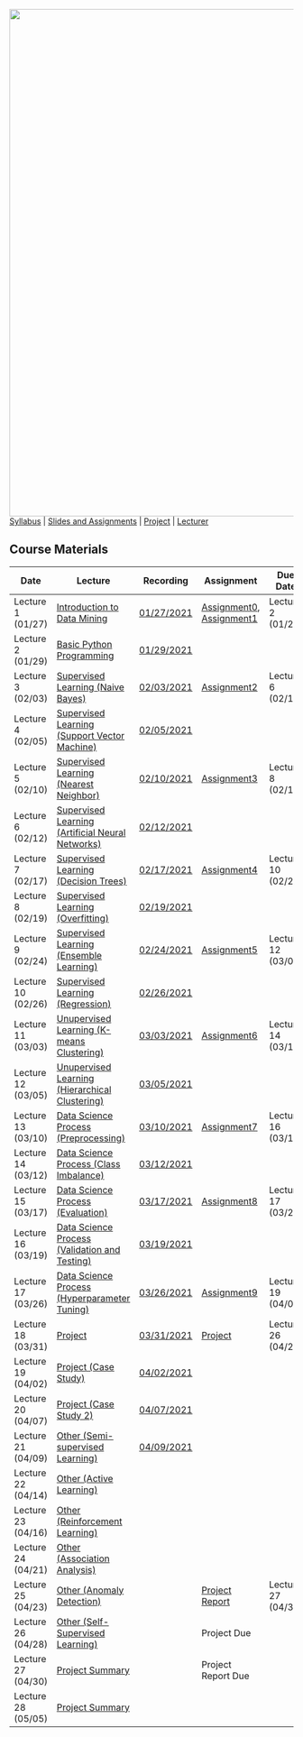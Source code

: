 [<img width=900 src="https://github.com/hil-se/fds/blob/master/img/title.png?raw=yes">](https://github.com/hil-se/fds/blob/master/README.md)   
[Syllabus](https://github.com/hil-se/fds/blob/master/README.md) |
[Slides and Assignments](https://github.com/hil-se/fds/blob/master/assignments/README.md) |
[Project](https://github.com/hil-se/fds/blob/master/assignments/project.md) |
[Lecturer](http://zhe-yu.github.io) 

## Course Materials
| Date | Lecture | Recording | Assignment | Due Date | 
|------|-------|------------|----------|----------|
| Lecture 1 (01/27)| [Introduction to Data Mining](https://docs.google.com/presentation/d/1dmw__r18lqC0m9f3g4BmrRNNL_lBQeoQ1zFRtCfj3HY/edit?usp=sharing)     | [01/27/2021](https://rit.zoom.us/rec/share/C8dW4RrMhZhUX7mIOB4cPoZc2cDCURSVSU-ktSdi23nuQPUGm6SxtU0Aae-cv4A0.vEPgiUlY0lPLdkD9) | [Assignment0](https://github.com/hil-se/fds/blob/master/assignments/assignment0.md), [Assignment1](https://github.com/hil-se/fds/blob/master/assignments/assignment1.md)  | Lecture 2 (01/29)        |
| Lecture 2 (01/29) | [Basic Python Programming](https://docs.google.com/presentation/d/1etj8YzgdnxD3tpYzRlynIZDCcfzAZbJUVB51UGaHkJQ/edit?usp=sharing)     | [01/29/2021](https://rit.zoom.us/rec/share/7MMjGiRqwhMen7ZOYbcOBCRa0gfAODT-boj6JSMJEIM475jc5pwaTEwmP7FPB1i9.nJFH5u-2X7pC0-Py) |           |         |
| Lecture 3 (02/03)|   [Supervised Learning (Naive Bayes)](https://docs.google.com/presentation/d/1tFAiKOXhGZY_3cn3B6Hhnv6IN4I3WAcRdEWHjWfKj7E/edit?usp=sharing)   | [02/03/2021](https://rit.zoom.us/rec/share/Z3mekW5Zy8bjNzEItX4CBmAEg3T3MS5tgnnjPQ2hcJ8YZd0SBcQrWYmqiLLPnsv3.KEgkXW3iqCPholet)| [Assignment2](https://github.com/hil-se/fds/blob/master/assignments/assignment2.md) |   Lecture 6 (02/12)  |
| Lecture 4 (02/05)|   [Supervised Learning (Support Vector Machine)](https://docs.google.com/presentation/d/1pVUS4oO4W9064SMW-4IhqguGUZgiUJTHeQ_GSbNxvqU/edit?usp=sharing)  | [02/05/2021](https://rit.zoom.us/rec/share/0e5D5BIaLjnrU3DqHaIKmjJGLEcDJ46eid3ls3kf16wWpBmYg6Opur5TBltqVff7.BZJTlYh2shuk3_07) |           |         |
| Lecture 5 (02/10)|   [Supervised Learning (Nearest Neighbor)](https://docs.google.com/presentation/d/18Ko8AwpP_IIYODpy3BneUgMslGVuP2hNc-okBrMVHmY/edit?usp=sharing)   | [02/10/2021](https://rit.zoom.us/rec/share/J9R_dy5SybhBzx774iVNd_WSe0iZdl8zgkwLmxUWZE9CTKfSL-2SPEqS9dzALys.cXYcLVB9dbgW-KMy) | [Assignment3](https://github.com/hil-se/fds/blob/master/assignments/assignment3.md) |   Lecture 8 (02/19)    |
| Lecture 6 (02/12)|   [Supervised Learning (Artificial Neural Networks)](https://docs.google.com/presentation/d/12YDV1oa8XS5NkdtPtNzP4vxBnzTzaFJVT5X0d7LJsqE/edit?usp=sharing)  | [02/12/2021](https://rit.zoom.us/rec/share/jrnSoQ-GhrVBf709DctUu-4IKAAQyEIaxAvjCoO6E7RFg11TUlp4jm01dXFZ4oAr.gp0do-CJbDzVqpCN)  |           |         |
| Lecture 7 (02/17) | [Supervised Learning (Decision Trees)](https://docs.google.com/presentation/d/14clmZ2QLNvlAc8S8rIO6nifu8iBH2kPP88QfMi3B54Q/edit?usp=sharing)     | [02/17/2021](https://rit.zoom.us/rec/share/QwQkIgTGfoDan726F-QXHBP-_Y97Fi4l-qIgL9xDKJyinILwjzf2HPwQoDfdJxad.JLz_WyDGimj7i5g2) | [Assignment4](https://github.com/hil-se/fds/blob/master/assignments/assignment4.md)  | Lecture 10 (02/26)        |
| Lecture 8 (02/19) |  [Supervised Learning (Overfitting)](https://docs.google.com/presentation/d/17NVV-nOF1NpR5M2Ordhbb51tyQyri-vfVi9krvi5CXc/edit?usp=sharing)   |[02/19/2021](https://rit.zoom.us/rec/share/ObISJXfhE6mrjP5AgteTwixjlFK-62Zx6ctM01XQm_hJpWcCtleDhfka70AaCEvS.zu3G2Md4i54OzsZq)|           |         |
| Lecture 9 (02/24)| [Supervised Learning (Ensemble Learning)](https://docs.google.com/presentation/d/1V2q1tP_1NeR5hVveB_hp5aPpVx1C3n1PD-bxv8VJzb8/edit?usp=sharing)     |[02/24/2021](https://rit.zoom.us/rec/share/_B7PHmZqrEM1DlCWkU9kWjhb6uQTbEVR_cMRO2duU-bVFqq23M9Ge0Ar3J-ZgGuf.egVbDAt3YLfenCjZ) | [Assignment5](https://github.com/hil-se/fds/blob/master/assignments/assignment5.md) |   Lecture 12 (03/05)  |
| Lecture 10 (02/26)| [Supervised Learning (Regression)](https://docs.google.com/presentation/d/1_AAhaaOI04so53R0KlxB6J45IZnTIvA8wLw8rlBNdNQ/edit?usp=sharing)     |    [02/26/2021](https://rit.zoom.us/rec/share/jf-ub5B3NYYFGzZEbAtOro1MNvnoU6_Ctouy4ca70IvAPKIXOGB6SXCZiWRw0ZrM.rnxHC1iqCiiEaB2h)|    |            |   
| Lecture 11 (03/03)| [Unupervised Learning (K-means Clustering)](https://docs.google.com/presentation/d/10Aps6HwM3L0_N0yv-qrsPgdJsKCAWLSh5lQl0TkKBwA/edit?usp=sharing)    |[03/03/2021](https://rit.zoom.us/rec/share/lpf4OaDtgnMleNzmgrI-611BxsSqqHu2HrrWRVkgPKvkomppzIa0IohlFyw5tNVR.JOgRcFwjypNza7ti)|   [Assignment6](https://github.com/hil-se/fds/blob/master/assignments/assignment6.md)         |     Lecture 14 (03/12)      |
| Lecture 12 (03/05)| [Unupervised Learning (Hierarchical Clustering)](https://docs.google.com/presentation/d/1vm2Z6AMs51vY8_aIWcOKBVYdcT7V-4sKOIRYW_GOGmQ/edit?usp=sharing)    | [03/05/2021](https://rit.zoom.us/rec/share/h-r0Ll3E4OHQrqUEi8xVr1gZZi2kbPYqdR0vHbnf8t6BLtc0pirsa0W9tMGT9g.H3G4OQYQ8eF-85Cl) |    |           |         |
| Lecture 13 (03/10)| [Data Science Process (Preprocessing)](https://docs.google.com/presentation/d/1rx8RinmbzJxc7ptfgQJ17ou7BRYG_JFIcGmXzqq6qM8/edit?usp=sharing)     | [03/10/2021](https://rit.zoom.us/rec/share/kfprm4AmlLeNddTtSkcfIOG1tplhOB6TZvGVV9Yl3jMZTTNqp2-as1MQzrfpmxzZ.GJshzaiSj7ia9B1u) | [Assignment7](https://github.com/hil-se/fds/blob/master/assignments/assignment7.md)  | Lecture 16 (03/19)      |
| Lecture 14 (03/12)| [Data Science Process (Class Imbalance)](https://docs.google.com/presentation/d/1-sOXnrwrHapYqbS4CMm7OCr8fOIxQOzbOBUFPCmrl7E/edit?usp=sharing)    | [03/12/2021](https://rit.zoom.us/rec/share/0EltHuR8U7i-4PVUahS3x7v6AfGHk0UW_HawtS7VAY6zzO4TUnsRjTesX_-AIrRT.N_MuivfSu4ORiXf9) |           |         |
| Lecture 15 (03/17)| [Data Science Process (Evaluation)](https://docs.google.com/presentation/d/11gk6KCGuNgdqSV8k6dHEoWRNhYYExAnF5l16pA2LuFc/edit?usp=sharing)   | [03/17/2021](https://rit.zoom.us/rec/share/i6yH_2AfQh_Ykd77oCnKNElGQGkjZPq8V8B_Awre3Yk5qnB9Xnvd1VLTMMjdoOZg.LWFgsotJtQVUyk7p)| [Assignment8](https://github.com/hil-se/fds/blob/master/assignments/assignment8.md)  | Lecture 17 (03/26)       |
| Lecture 16 (03/19)| [Data Science Process (Validation and Testing)](https://docs.google.com/presentation/d/1g_7KYcv4qT27j6Kd8eagK1fEhr6rUGlXnJuNxZ3KTm8/edit?usp=sharing)    | [03/19/2021](https://rit.zoom.us/rec/share/6td_U19E7kNHZMSXEyZqWPcKfRokwhdwBbD3OQB_18Mjtnz97skcc4UHa8DnivtI.EfFlYOGJ7V2uaF_t)|           |         |
| Lecture 17 (03/26)| [Data Science Process (Hyperparameter Tuning)](https://docs.google.com/presentation/d/1w8TVO3AwWrDeY65sDqWxJaHOUjg4tyfbfYfchxHBZH4/edit?usp=sharing)     |[03/26/2021](https://rit.zoom.us/rec/share/tWw5ys9xC_Gl6Ck_9_s8411j5zHkkN9R4OfsXfvWRM4X2Lannpdsi2CzPKBRZA8.YQT5xiC4bPna9WlW)|  [Assignment9](https://github.com/hil-se/fds/blob/master/assignments/assignment9.md)  |    Lecture 19 (04/02)   |
| Lecture 18 (03/31)| [Project](https://docs.google.com/presentation/d/1Fk6CFkC1hyh32b865yctrsSVgHUZXvJsNJklhQdyeiQ/edit?usp=sharing)     | [03/31/2021](https://rit.zoom.us/rec/share/GB7Zx4pkKQTdYOpNoSB1dAw9iw_fV-sKRiqNGD2WYS8qPD9uCxpSIJXvPXdHHFo.-jwpOhc7LUjK1cvV) |   [Project](https://github.com/hil-se/fds/blob/master/assignments/project.md) | Lecture 26 (04/28)  |
| Lecture 19 (04/02)| [Project (Case Study)](https://docs.google.com/presentation/d/1j3tY_RmdBkbZQcqGQ237Hj4lMs0xsRrN4Q6mhoVHcKo/edit?usp=sharing)      |[04/02/2021](https://rit.zoom.us/rec/share/ntdALbRjwakU5mYoUg6m5piZ6Geyo0gqMNDJ4hK61XZOPHnRWR_B9UmEd-xe2JHp.CGsbgIbymIcuLcHs) | | |
| Lecture 20 (04/07)| [Project (Case Study 2)](https://docs.google.com/presentation/d/1cLT4nOwujE6FkXiJ8CTw3eiP8SfZDUzWp20nRdVpUrs/edit?usp=sharing)   | [04/07/2021](https://rit.zoom.us/rec/share/OhDRqJ3eGrAbxRPq01OzukElUUKmV1tJMymwgaNNAu_Ia3aS2mgYmWNJxk76yhXL.VBC2pZPlCyqzomnt) |           |         |
| Lecture 21 (04/09)| [Other (Semi-supervised Learning)](https://docs.google.com/presentation/d/1Sh_hffzSL3s1uN1JXz5MumxPlhxcXM3fqAqel4MaogI/edit?usp=sharing)     | [04/09/2021](https://rit.zoom.us/rec/share/V95ZelMTSKKHOtyzHaByr-TwJPrkb5BeO1-eivQX_1DGA5plg8L8GwJV6BORnGDG.j1jeXvrUxEYpuri4) | |   |
| Lecture 22 (04/14)| [Other (Active Learning)](https://docs.google.com/presentation/d/1rJTOuDhh9qLGhww-_7P8UiafHYuEMbBpxPR2gVBrCMQ/edit?usp=sharing)    | |   |         |
| Lecture 23 (04/16)| [Other (Reinforcement Learning)](https://docs.google.com/presentation/d/17V9bAffgtSUKe7cqTm3WobFMAS51d5mBIT9nwKpFNgI/edit?usp=sharing)     |  |  | |
| Lecture 24 (04/21)| [Other (Association Analysis)](https://docs.google.com/presentation/d/1ruSaePGSPxtE1sYTU-D5NnsY0YoM_mA0VYPmJNydJZY/edit?usp=sharing)     | |           |         |
| Lecture 25 (04/23)| [Other (Anomaly Detection)](https://docs.google.com/presentation/d/14RnqD26KPFwOTTMURgBUW_n4zAYPDLq-9YsdeI3B9p0/edit?usp=sharing) |  | [Project Report](https://docs.google.com/presentation/d/1mU_p8OV6qT8T7Z2lLxyF1T6HRlMOQpuiAEiEizBfCoM/edit?usp=sharing)   |  Lecture 27 (04/30)   |
| Lecture 26 (04/28)| [Other (Self-Supervised Learning)](https://docs.google.com/presentation/d/19_82SE0_Essj2vbk_RUaRa3eXHlZSA2oYwb21_IbXJw/edit?usp=sharing)    |  |  Project Due  |         |
| Lecture 27 (04/30)| [Project Summary]()     | | Project Report Due | |
| Lecture 28 (05/05)| [Project Summary]()    || | |
